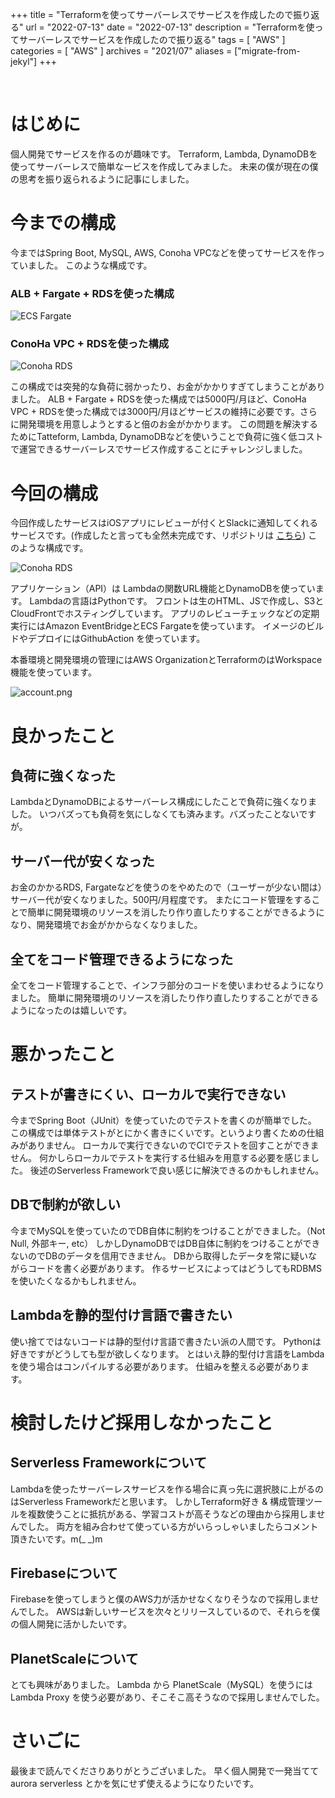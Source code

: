 +++
title = "Terraformを使ってサーバーレスでサービスを作成したので振り返る"
url = "2022-07-13"
date = "2022-07-13"
description = "Terraformを使ってサーバーレスでサービスを作成したので振り返る"
tags = [
  "AWS"
]
categories = [
  "AWS"
]
archives = "2021/07"
aliases = ["migrate-from-jekyl"]
+++

<br>

# はじめに

個人開発でサービスを作るのが趣味です。
Terraform, Lambda, DynamoDBを使ってサーバーレスで簡単なービスを作成してみました。
未来の僕が現在の僕の思考を振り返られるように記事にしました。


# 今までの構成

今まではSpring Boot, MySQL, AWS, Conoha VPCなどを使ってサービスを作っていました。
このような構成です。

### ALB + Fargate + RDSを使った構成

![ECS Fargate](ecs.png)

### ConoHa VPC + RDSを使った構成

![Conoha RDS](conoha.png)


この構成では突発的な負荷に弱かったり、お金がかかりすぎてしまうことがありました。
ALB + Fargate + RDSを使った構成では5000円/月ほど、ConoHa VPC + RDSを使った構成では3000円/月ほどサービスの維持に必要です。さらに開発環境を用意しようとすると倍のお金がかかります。
この問題を解決するためにTatteform, Lambda, DynamoDBなどを使いうことで負荷に強く低コストで運営できるサーバーレスでサービス作成することにチャレンジしました。


# 今回の構成

今回作成したサービスはiOSアプリにレビューが付くとSlackに通知してくれるサービスです。(作成したと言っても全然未完成です、リポジトリは [こちら](https://github.com/takoikatakotako/app-review-notification))
このような構成です。

![Conoha RDS](lambda.png)

アプリケーション（API）は Lambdaの関数URL機能とDynamoDBを使っています。
Lambdaの言語はPythonです。
フロントは生のHTML、JSで作成し、S3とCloudFrontでホスティングしています。
アプリのレビューチェックなどの定期実行にはAmazon EventBridgeとECS Fargateを使っています。
イメージのビルドやデプロイにはGithubAction を使っています。

本番環境と開発環境の管理にはAWS OrganizationとTerraformのはWorkspace機能を使っています。

![account.png](account.png)


# 良かったこと

## 負荷に強くなった

LambdaとDynamoDBによるサーバーレス構成にしたことで負荷に強くなりました。
いつバズっても負荷を気にしなくても済みます。バズったことないですが。


## サーバー代が安くなった

お金のかかるRDS, Fargateなどを使うのをやめたので（ユーザーが少ない間は）サーバー代が安くなりました。500円/月程度です。
またにコード管理をすることで簡単に開発環境のリソースを消したり作り直したりすることができるようになり、開発環境でお金がかからなくなりました。


## 全てをコード管理できるようになった

全てをコード管理することで、インフラ部分のコードを使いまわせるようになりました。
簡単に開発環境のリソースを消したり作り直したりすることができるようになったのは嬉しいです。


# 悪かったこと

## テストが書きにくい、ローカルで実行できない

今までSpring Boot（JUnit）を使っていたのでテストを書くのが簡単でした。
この構成では単体テストがとにかく書きにくいです。というより書くための仕組みがありません。
ローカルで実行できないのでCIでテストを回すことができません。
何かしらローカルでテストを実行する仕組みを用意する必要を感じました。
後述のServerless Frameworkで良い感じに解決できるのかもしれません。


## DBで制約が欲しい

今までMySQLを使っていたのでDB自体に制約をつけることができました。（Not Null, 外部キー, etc）
しかしDynamoDBではDB自体に制約をつけることができないのでDBのデータを信用できません。
DBから取得したデータを常に疑いながらコードを書く必要があります。
作るサービスによってはどうしてもRDBMSを使いたくなるかもしれません。


## Lambdaを静的型付け言語で書きたい

使い捨てではないコードは静的型付け言語で書きたい派の人間です。
Pythonは好きですがどうしても型が欲しくなります。
とはいえ静的型付け言語をLambdaを使う場合はコンパイルする必要があります。
仕組みを整える必要があります。


# 検討したけど採用しなかったこと

## Serverless Frameworkについて

Lambdaを使ったサーバーレスサービスを作る場合に真っ先に選択肢に上がるのはServerless Frameworkだと思います。
しかしTerraform好き & 構成管理ツールを複数使うことに抵抗がある、学習コストが高そうなどの理由から採用しませんでした。
両方を組み合わせて使っている方がいらっしゃいましたらコメント頂きたいです。m(_ _)m


## Firebaseについて

Firebaseを使ってしまうと僕のAWS力が活かせなくなりそうなので採用しませんでした。
AWSは新しいサービスを次々とリリースしているので、それらを僕の個人開発に活かしたいです。


## PlanetScaleについて

とても興味がありました。
Lambda から PlanetScale（MySQL）を使うには Lambda Proxy を使う必要があり、そこそこ高そうなので採用しませんでした。


# さいごに

最後まで読んでくださりありがとうございました。
早く個人開発で一発当てて aurora serverless とかを気にせず使えるようになりたいです。





